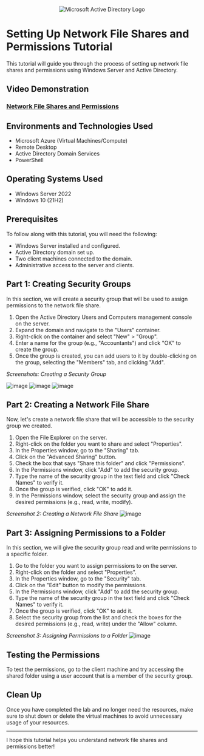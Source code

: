 <p align="center">
<img src="https://i.imgur.com/pU5A58S.png" alt="Microsoft Active Directory Logo"/>
</p>

<h1>Setting Up Network File Shares and Permissions Tutorial</h1>
This tutorial will guide you through the process of setting up network file shares and permissions using Windows Server and Active Directory.<br />


<h2>Video Demonstration</h2>

### [Network File Shares and Permissions](https://drive.google.com/file/d/1V_4tRnOFsca0z34e6vLhDkQvt7F80qUj/view?usp=drive_link)

<h2>Environments and Technologies Used</h2>

- Microsoft Azure (Virtual Machines/Compute)
- Remote Desktop
- Active Directory Domain Services
- PowerShell

<h2>Operating Systems Used </h2>

- Windows Server 2022
- Windows 10 (21H2)

## Prerequisites

To follow along with this tutorial, you will need the following:

- Windows Server installed and configured.
- Active Directory domain set up.
- Two client machines connected to the domain.
- Administrative access to the server and clients.

## Part 1: Creating Security Groups

In this section, we will create a security group that will be used to assign permissions to the network file share.

1. Open the Active Directory Users and Computers management console on the server.
2. Expand the domain and navigate to the "Users" container.
3. Right-click on the container and select "New" > "Group".
4. Enter a name for the group (e.g., "Accountants") and click "OK" to create the group.
5. Once the group is created, you can add users to it by double-clicking on the group, selecting the "Members" tab, and clicking "Add".

*Screenshots: Creating a Security Group*

![image](https://github.com/JasonDelahoussaye/NetworkFileSharesAndPermissions/assets/106440235/c7b510ca-0f01-4168-bd7b-e304c3463f76) ![image](https://github.com/JasonDelahoussaye/NetworkFileSharesAndPermissions/assets/106440235/fe3882b3-c563-4a99-ae8a-0e7979983bff) ![image](https://github.com/JasonDelahoussaye/NetworkFileSharesAndPermissions/assets/106440235/b3d6699a-f0c5-451c-bc18-acb6d13daf2d)



## Part 2: Creating a Network File Share

Now, let's create a network file share that will be accessible to the security group we created.

1. Open the File Explorer on the server.
2. Right-click on the folder you want to share and select "Properties".
3. In the Properties window, go to the "Sharing" tab.
4. Click on the "Advanced Sharing" button.
5. Check the box that says "Share this folder" and click "Permissions".
6. In the Permissions window, click "Add" to add the security group.
7. Type the name of the security group in the text field and click "Check Names" to verify it.
8. Once the group is verified, click "OK" to add it.
9. In the Permissions window, select the security group and assign the desired permissions (e.g., read, write, modify).

*Screenshot 2: Creating a Network File Share*
![image](https://github.com/JasonDelahoussaye/NetworkFileSharesAndPermissions/assets/106440235/57e46d40-f025-4e3f-a90c-93dc8dcf9e27)


## Part 3: Assigning Permissions to a Folder

In this section, we will give the security group read and write permissions to a specific folder.

1. Go to the folder you want to assign permissions to on the server.
2. Right-click on the folder and select "Properties".
3. In the Properties window, go to the "Security" tab.
4. Click on the "Edit" button to modify the permissions.
5. In the Permissions window, click "Add" to add the security group.
6. Type the name of the security group in the text field and click "Check Names" to verify it.
7. Once the group is verified, click "OK" to add it.
8. Select the security group from the list and check the boxes for the desired permissions (e.g., read, write) under the "Allow" column.


*Screenshot 3: Assigning Permissions to a Folder*
![image](https://github.com/JasonDelahoussaye/NetworkFileSharesAndPermissions/assets/106440235/1059164f-7db1-4339-8f8d-0afe3b7324b9)

## Testing the Permissions

To test the permissions, go to the client machine and try accessing the shared folder using a user account that is a member of the security group.

## Clean Up

Once you have completed the lab and no longer need the resources, make sure to shut down or delete the virtual machines to avoid unnecessary usage of your resources.

---

I hope this tutorial helps you understand network file shares and permissions better!
